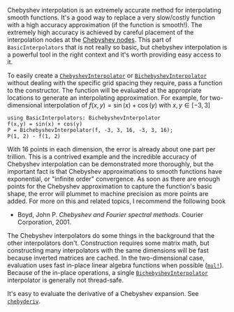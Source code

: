 Chebyshev interpolation is an extremely accurate method for interpolating smooth functions. It's a good way to replace a very slow/costly function with a high accuracy approximation (if the function is smooth!). The extremely high accuracy is achieved by careful placement of the interpolation nodes at the [Chebyshev nodes](https://en.wikipedia.org/wiki/Chebyshev_nodes). This part of `BasicInterpolators` that is not really so basic, but chebyshev interpolation is a powerful tool in the right context and it's worth providing easy access to it.

To easily create a [`ChebyshevInterpolator`](@ref) or [`BichebyshevInterpolator`](@ref) without dealing with the specific grid spacing they require, pass a function to the constructor. The function will be evaluated at the appropriate locations to generate an interpolating approximation. For example, for two-dimensional interpolation of $f(x,y) = \sin(x) + \cos(y)$ with $x,y ∈ [-3,3]$
```@repl
using BasicInterpolators: BichebyshevInterpolator
f(x,y) = sin(x) + cos(y)
P = BichebyshevInterpolator(f, -3, 3, 16, -3, 3, 16);
P(1, 2) - f(1, 2)
```
With 16 points in each dimension, the error is already about one part per trillion. This is a contrived example and the incredible accuracy of Chebyshev interpolation can be demonstrated more thoroughly, but the important fact is that Chebyshev approximations to smooth functions have exponential, or "infinite order" convergence. As soon as there are enough points for the Chebyshev approximation to capture the function's basic shape, the error will plummet to machine precision as more points are added. For more on this and related topics, I recommend the following book
* Boyd, John P. *Chebyshev and Fourier spectral methods*. Courier Corporation, 2001.

The Chebyshev interpolators do some things in the background that the other interpolators don't. Construction requires some matrix math, but constructing many interpolators with the same dimensions will be fast because inverted matrices are cached. In the two-dimensional case, evaluation uses fast in-place linear algebra functions when possible ([`mul!`](https://docs.julialang.org/en/v1/stdlib/LinearAlgebra/#LinearAlgebra.mul!)). Because of the in-place operations, a single [`BichebyshevInterpolator`](@ref) interpolator is generally not thread-safe.

It's easy to evaluate the derivative of a Chebyshev expansion. See [`chebyderiv`](@ref).
